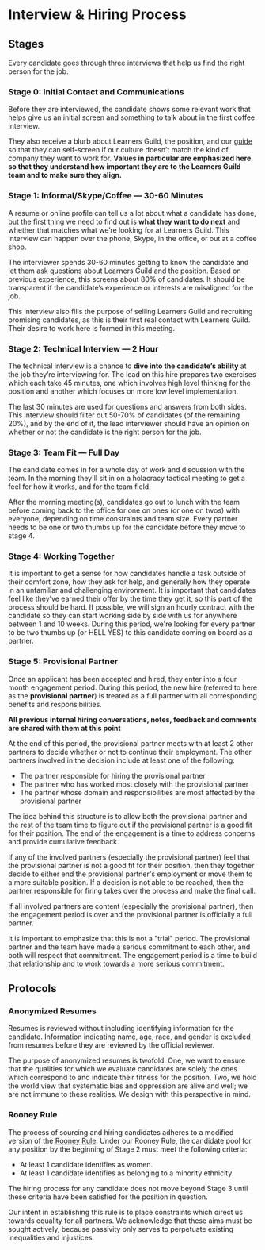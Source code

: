 # Interview & Hiring Process

## Stages

Every candidate goes through three interviews that help us find the right person for the job.

### Stage 0: Initial Contact and Communications

Before they are interviewed, the candidate shows some relevant work that helps give us an initial screen and something to talk about in the first coffee interview.

They also receive a blurb about Learners Guild, the position, and our [guide][guide] so that they can self-screen if our culture doesn’t match the kind of company they want to work for. **Values in particular are emphasized here so that they understand how important they are to the Learners Guild team and to make sure they align.**

### Stage 1: Informal/Skype/Coffee — 30-60 Minutes

A resume or online profile can tell us a lot about what a candidate has done, but the first thing we need to find out is **what they want to do next** and whether that matches what we’re looking for at Learners Guild. This interview can happen over the phone, Skype, in the office, or out at a coffee shop.

The interviewer spends 30-60 minutes getting to know the candidate and let them ask questions about Learners Guild and the position. Based on previous experience, this screens about 80% of candidates. It should be transparent if the candidate’s experience or interests are misaligned for the job.

This interview also fills the purpose of selling Learners Guild and recruiting promising candidates, as this is their first real contact with Learners Guild. Their desire to work here is formed in this meeting.

### Stage 2: Technical Interview — 2 Hour

The technical interview is a chance to **dive into the candidate’s ability** at the job they’re interviewing for. The lead on this hire prepares two exercises which each take 45 minutes, one which involves high level thinking for the position and another which focuses on more low level implementation.

The last 30 minutes are used for questions and answers from both sides. This interview should filter out 50-70% of candidates (of the remaining 20%), and by the end of it, the lead interviewer should have an opinion on whether or not the candidate is the right person for the job.

### Stage 3: Team Fit — Full Day

The candidate comes in for a whole day of work and discussion with the team. In the morning they'll sit in on a holacracy tactical meeting to get a feel for how it works, and for the team field.

After the morning meeting(s), candidates go out to lunch with the team before coming back to the office for one on ones (or one on twos) with everyone, depending on time constraints and team size. Every partner needs to be one or two thumbs up for the candidate before they move to stage 4.

### Stage 4: Working Together

It is important to get a sense for how candidates handle a task outside of their comfort zone, how they ask for help, and generally how they operate in an unfamiliar and challenging environment. It is important that candidates feel like they’ve earned their offer by the time they get it, so this part of the process should be hard. If possible, we will sign an hourly contract with the candidate so they can start working side by side with us for anywhere between 1 and 10 weeks. During this period, we're looking for every partner to be two thumbs up (or HELL YES) to this candidate coming on board as a partner.

### Stage 5: Provisional Partner

Once an applicant has been accepted and hired, they enter into a four month engagement period. During this period, the new hire (referred to here as the **provisional partner**) is treated as a full partner with all corresponding benefits and responsibilities.

**All previous internal hiring conversations, notes, feedback and comments are shared with them at this point**

At the end of this period, the provisional partner meets with at least 2 other partners to decide whether or not to continue their employment. The other partners involved in the decision include at least one of the following:

- The partner responsible for hiring the provisional partner
- The partner who has worked most closely with the provisional partner
- The partner whose domain and responsibilities are most affected by the provisional partner

The idea behind this structure is to allow both the provisional partner and the rest of the team time to figure out if the provisional partner is a good fit for their position. The end of the engagement is a time to address concerns and provide cumulative feedback.

If any of the involved partners (especially the provisional partner) feel that the provisional partner is not a good fit for their position, then they together decide to either end the provisional partner's employment or move them to a more suitable position. If a decision is not able to be reached, then the partner responsible for firing  takes over the process and make the final call.

If all involved partners are content (especially the provisional partner), then the engagement period is over and the provisional partner is officially a full partner.

It is important to emphasize that this is not a "trial" period. The provisional partner and the team have made a serious commitment to each other, and both will respect that commitment. The engagement period is a time to build that relationship and to work towards a more serious commitment.


## Protocols

### Anonymized Resumes

Resumes is reviewed without including identifying information for the candidate. Information indicating name, age, race, and gender is excluded from resumes before they are reviewed by the official reviewer.

The purpose of anonymized resumes is twofold. One, we want to ensure that the qualities for which we evaluate candidates are solely the ones which correspond to and indicate their fitness for the position. Two, we hold the world view that systematic bias and oppression are alive and well; we are not immune to these realities. We design with this perspective in mind.

### Rooney Rule

The process of sourcing and hiring candidates adheres to a modified version of the [Rooney Rule](https://en.wikipedia.org/wiki/Rooney_Rule). Under our Rooney Rule, the candidate pool for any position by the beginning of Stage 2 must meet the following criteria:

- At least 1 candidate identifies as women.
- At least 1 candidate identifies as belonging to a minority ethnicity.

The hiring process for any candidate does not move beyond Stage 3 until these criteria have been satisfied for the position in question.

Our intent in establishing this rule is to place constraints which direct us towards equality for all partners. We acknowledge that these aims must be sought actively, because passivity only serves to perpetuate existing inequalities and injustices.

[guide]: https://github.com/LearnersGuild/guide
